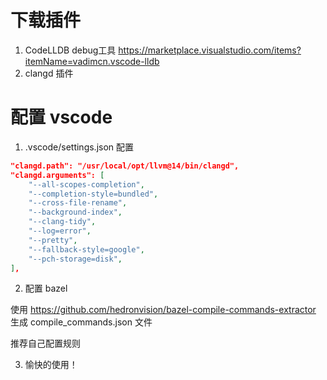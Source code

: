 # 下载插件

1. CodeLLDB  debug工具 https://marketplace.visualstudio.com/items?itemName=vadimcn.vscode-lldb
2. clangd 插件


# 配置 vscode

1. .vscode/settings.json 配置

```json
"clangd.path": "/usr/local/opt/llvm@14/bin/clangd",
"clangd.arguments": [
    "--all-scopes-completion",
    "--completion-style=bundled",
    "--cross-file-rename",
    "--background-index",
    "--clang-tidy",
    "--log=error",
    "--pretty",
    "--fallback-style=google",
    "--pch-storage=disk",
],
```

2. 配置 bazel 

使用 https://github.com/hedronvision/bazel-compile-commands-extractor 生成 compile_commands.json 文件

推荐自己配置规则

3. 愉快的使用！
